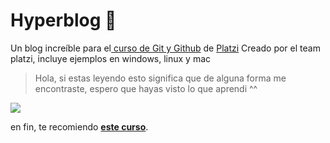 # Hyperblog 💚
Un blog increíble para el[ curso de Git y Github](https://platzi.com/cursos/git-github/ " curso de Git y Github") de [Platzi](https://platzi.com/ "Platzi")
Creado por el team platzi, incluye ejemplos en windows, linux y mac
> Hola, si estas leyendo esto significa que de alguna forma me encontraste, espero que hayas visto lo que aprendi ^^

![](https://ar.pinterest.com/pin/557250153901876250/)

en fin, te recomiendo [**este curso**](https://platzi.com/cursos/git-github/ "a ver el curso").

